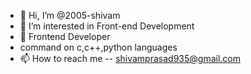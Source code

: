 - 👋 Hi, I’m @2005-shivam
- 👀 I’m interested in Front-end Development
- 🌱 Frontend Developer
- command on c,c++,python languages
- 📫 How to reach me -- shivamprasad935@gmail.com


<!---
2005-shivam/2005-shivam is a ✨ special ✨ repository because its `README.md` (this file) appears on your GitHub profile.
You can click the Preview link to take a look at your changes.
--->
